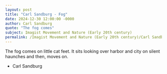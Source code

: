 ```yaml
---
layout: post
title: "Carl Sandburg - Fog"
date: 2024-12-30 12:00:00 -0000
author: Carl Sandburg
quote: "The fog comes"
subject: Imagist Movement and Nature (Early 20th century)
permalink: /Imagist Movement and Nature (Early 20th century)/Carl Sandburg/Carl Sandburg - Fog
---
```


The fog comes
 on little cat feet.
 It sits looking
 over harbor and city
 on silent haunches
 and then, moves on.

- Carl Sandburg
